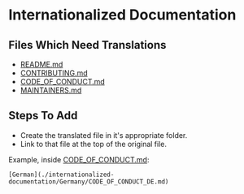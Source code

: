 # Internationalized Documentation

## Files Which Need Translations
- [README.md](../README.md)
- [CONTRIBUTING.md](../CONTRIBUTING.md)
- [CODE_OF_CONDUCT.md](../CODE_OF_CONDUCT.md)
- [MAINTAINERS.md](../MAINTAINERS.md)

## Steps To Add
- Create the translated file in it's appropriate folder.
- Link to that file at the top of the original file.

Example, inside [CODE_OF_CONDUCT.md](../CODE_OF_CONDUCT.md):
```
[German](./internationalized-documentation/Germany/CODE_OF_CONDUCT_DE.md)
```
